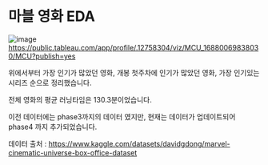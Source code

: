 # 마블 영화 EDA

![image](https://github.com/dydrb/Mini_prj/assets/105268330/74587d60-a81d-4e91-8a04-fce7d2af39f5)
https://public.tableau.com/app/profile/.12758304/viz/MCU_16880069838030/MCU?publish=yes

위에서부터 가장 인기가 많았던 영화, 개봉 첫주차에 인기가 많았던 영화, 가장 인기있는 시리즈 순으로 정리했습니다.

전체 영화의 평균 러닝타임은 130.3분이었습니다.

이전 데이터에는 phase3까지의 데이터 였지만, 현재는 데이터가 업데이트되어 phase4 까지 추가되었습니다.

데이터 출처 : https://www.kaggle.com/datasets/davidgdong/marvel-cinematic-universe-box-office-dataset
